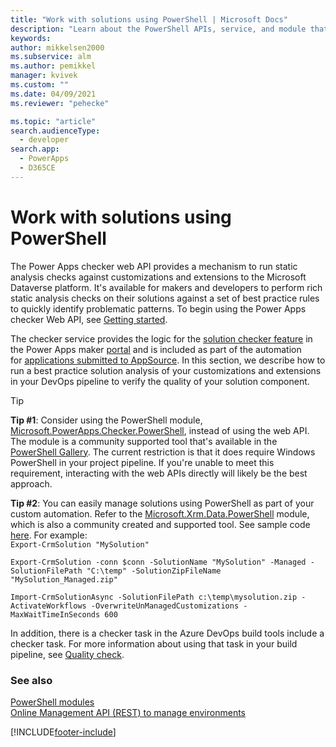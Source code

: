 ```yaml
---
title: "Work with solutions using PowerShell | Microsoft Docs"
description: "Learn about the PowerShell APIs, service, and module that are available to analyze solutions against a set of best practice rules."
keywords: 
author: mikkelsen2000
ms.subservice: alm
ms.author: pemikkel
manager: kvivek
ms.custom: ""
ms.date: 04/09/2021
ms.reviewer: "pehecke"

ms.topic: "article"
search.audienceType: 
  - developer
search.app: 
  - PowerApps
  - D365CE
---
```


# Work with solutions using PowerShell
The Power Apps checker web API provides a mechanism to run static analysis
checks against customizations and extensions to the Microsoft Dataverse
platform. It's available for makers and developers to perform rich static
analysis checks on their solutions against a set of best practice rules to
quickly identify problematic patterns. To begin using the Power Apps checker Web
API, see [Getting started](./checker-api/overview.md#getting-started).

The checker service provides the logic for the [solution checker feature](/powerapps/maker/common-data-service/use-powerapps-checker) in the Power Apps maker [portal](https://make.powerapps.com/) and is included as part of the automation for [applications submitted to AppSource](/powerapps/developer/common-data-service/publish-app-appsource). In this section, we describe how to run a best practice solution analysis of your customizations and extensions in your DevOps pipeline to verify the quality of your solution component.

> [!TIP]
> **Tip #1**: Consider using the PowerShell module,
> [Microsoft.PowerApps.Checker.PowerShell](https://www.powershellgallery.com/packages/Microsoft.PowerApps.Checker.PowerShell), instead of using the web API. The
> module is a community supported tool that's available in the
> [PowerShell Gallery](https://www.powershellgallery.com/). The current restriction is
> that it does require Windows PowerShell in your project pipeline. If you're
> unable to meet this requirement, interacting with the web APIs directly
> will likely be the best approach.<p/>
> **Tip #2**: You can easily manage solutions using PowerShell as part of your custom automation. Refer to the [Microsoft.Xrm.Data.PowerShell](https://github.com/seanmcne/Microsoft.Xrm.Data.PowerShell) module, which is also a community created and supported tool. See sample code [here](https://github.com/seanmcne/Microsoft.Xrm.Data.PowerShell.Samples/tree/master/Solutions). For example:<br/>
> `Export-CrmSolution "MySolution"`<p/>
> `Export-CrmSolution -conn $conn -SolutionName "MySolution" -Managed -SolutionFilePath "C:\temp" -SolutionZipFileName "MySolution_Managed.zip"`<p/>
> `Import-CrmSolutionAsync -SolutionFilePath c:\temp\mysolution.zip -ActivateWorkflows -OverwriteUnManagedCustomizations -MaxWaitTimeInSeconds 600`

In addition, there is a checker task in the Azure DevOps build tools include a checker task. For more information about using that task in your build pipeline, see [Quality check](devops-build-tool-tasks.md#quality-check).

### See also
[PowerShell modules](tools-apps-used-alm.md#powershell-modules)  
[Online Management API (REST) to manage environments](/powerapps/developer/data-platform/online-management-api/overview)


[!INCLUDE[footer-include](../includes/footer-banner.md)]